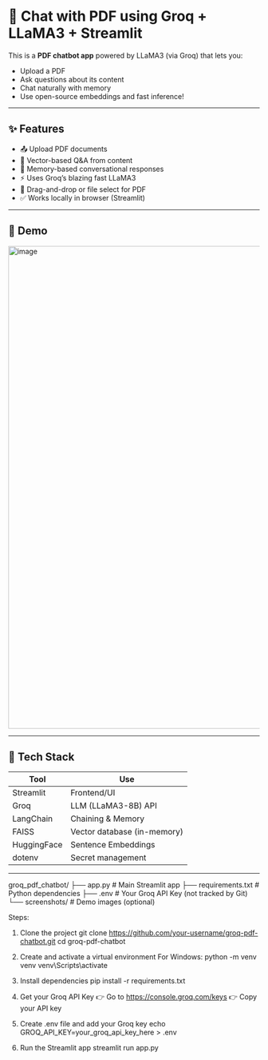 # 📄 Chat with PDF using Groq + LLaMA3 + Streamlit


This is a **PDF chatbot app** powered by LLaMA3 (via Groq) that lets you:

- Upload a PDF
- Ask questions about its content
- Chat naturally with memory
- Use open-source embeddings and fast inference!

---

## ✨ Features

- 📤 Upload PDF documents
- 🧠 Vector-based Q&A from content
- 💬 Memory-based conversational responses
- ⚡ Uses Groq’s blazing fast LLaMA3
- 🧾 Drag-and-drop or file select for PDF
- ✅ Works locally in browser (Streamlit)

---

## 🚀 Demo



<img width="1891" height="966" alt="image" src="https://github.com/user-attachments/assets/b4642a4b-2a14-4176-8728-b871e5031ae0" />


---

## 🧰 Tech Stack

| Tool           | Use                         |
|----------------|------------------------------|
| Streamlit      | Frontend/UI                 |
| Groq           | LLM (LLaMA3-8B) API         |
| LangChain      | Chaining & Memory           |
| FAISS          | Vector database (in-memory) |
| HuggingFace    | Sentence Embeddings         |
| dotenv         | Secret management           |

-----------------------------------------------------------------------------------------------------------------------------------------------------------------------------------------------------------------

groq_pdf_chatbot/
├── app.py                # Main Streamlit app
├── requirements.txt      # Python dependencies
├── .env                  # Your Groq API Key (not tracked by Git)
└── screenshots/          # Demo images (optional)

Steps:
1. Clone the project
git clone https://github.com/your-username/groq-pdf-chatbot.git
cd groq-pdf-chatbot

2. Create and activate a virtual environment
For Windows:
python -m venv venv
venv\Scripts\activate

3. Install dependencies
pip install -r requirements.txt

4. Get your Groq API Key
 👉 Go to https://console.groq.com/keys
 👉 Copy your API key

5. Create .env file and add your Groq key
echo GROQ_API_KEY=your_groq_api_key_here > .env

6. Run the Streamlit app
streamlit run app.py



